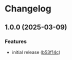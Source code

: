 # Changelog

## 1.0.0 (2025-03-09)


### Features

* initial release ([b53f14c](https://github.com/lkwr/cbor/commit/b53f14cee5cc25c227bbd6a09420b5a3d5dfbc29))
